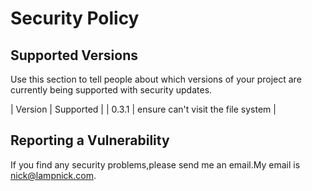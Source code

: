 # Security Policy

## Supported Versions

Use this section to tell people about which versions of your project are
currently being supported with security updates.

| Version | Supported          |
| 0.3.1 | ensure can't visit the file system |


## Reporting a Vulnerability

If you find any security problems,please send me an email.My email is nick@lampnick.com.
